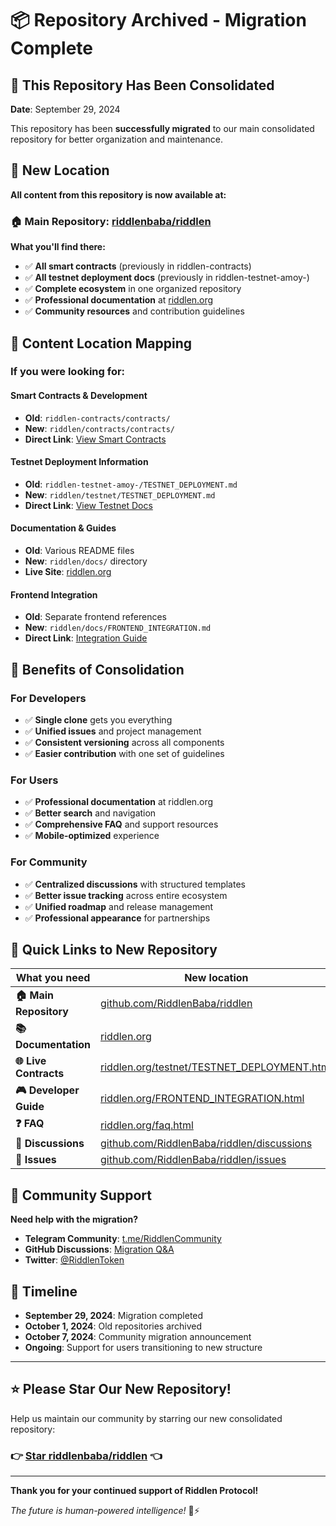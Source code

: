 # 📦 Repository Archived - Migration Complete

## 🔄 This Repository Has Been Consolidated

**Date**: September 29, 2024

This repository has been **successfully migrated** to our main consolidated repository for better organization and maintenance.

## 🎯 New Location

**All content from this repository is now available at:**

### 🏠 **Main Repository: [riddlenbaba/riddlen](https://github.com/RiddlenBaba/riddlen)**

**What you'll find there:**
- ✅ **All smart contracts** (previously in riddlen-contracts)
- ✅ **All testnet deployment docs** (previously in riddlen-testnet-amoy-)
- ✅ **Complete ecosystem** in one organized repository
- ✅ **Professional documentation** at [riddlen.org](https://riddlen.org)
- ✅ **Community resources** and contribution guidelines

## 📂 Content Location Mapping

### **If you were looking for:**

#### **Smart Contracts & Development**
- **Old**: `riddlen-contracts/contracts/`
- **New**: `riddlen/contracts/contracts/`
- **Direct Link**: [View Smart Contracts](https://github.com/RiddlenBaba/riddlen/tree/main/contracts)

#### **Testnet Deployment Information**
- **Old**: `riddlen-testnet-amoy-/TESTNET_DEPLOYMENT.md`
- **New**: `riddlen/testnet/TESTNET_DEPLOYMENT.md`
- **Direct Link**: [View Testnet Docs](https://github.com/RiddlenBaba/riddlen/tree/main/testnet)

#### **Documentation & Guides**
- **Old**: Various README files
- **New**: `riddlen/docs/` directory
- **Live Site**: [riddlen.org](https://riddlen.org)

#### **Frontend Integration**
- **Old**: Separate frontend references
- **New**: `riddlen/docs/FRONTEND_INTEGRATION.md`
- **Direct Link**: [Integration Guide](https://riddlen.org/FRONTEND_INTEGRATION.html)

## 🚀 Benefits of Consolidation

### **For Developers**
- ✅ **Single clone** gets you everything
- ✅ **Unified issues** and project management
- ✅ **Consistent versioning** across all components
- ✅ **Easier contribution** with one set of guidelines

### **For Users**
- ✅ **Professional documentation** at riddlen.org
- ✅ **Better search** and navigation
- ✅ **Comprehensive FAQ** and support resources
- ✅ **Mobile-optimized** experience

### **For Community**
- ✅ **Centralized discussions** with structured templates
- ✅ **Better issue tracking** across entire ecosystem
- ✅ **Unified roadmap** and release management
- ✅ **Professional appearance** for partnerships

## 🔗 Quick Links to New Repository

| What you need | New location |
|---------------|--------------|
| **🏠 Main Repository** | [github.com/RiddlenBaba/riddlen](https://github.com/RiddlenBaba/riddlen) |
| **📚 Documentation** | [riddlen.org](https://riddlen.org) |
| **🌐 Live Contracts** | [riddlen.org/testnet/TESTNET_DEPLOYMENT.html](https://riddlen.org/testnet/TESTNET_DEPLOYMENT.html) |
| **🎮 Developer Guide** | [riddlen.org/FRONTEND_INTEGRATION.html](https://riddlen.org/FRONTEND_INTEGRATION.html) |
| **❓ FAQ** | [riddlen.org/faq.html](https://riddlen.org/faq.html) |
| **💬 Discussions** | [github.com/RiddlenBaba/riddlen/discussions](https://github.com/RiddlenBaba/riddlen/discussions) |
| **🐛 Issues** | [github.com/RiddlenBaba/riddlen/issues](https://github.com/RiddlenBaba/riddlen/issues) |

## 💬 Community Support

**Need help with the migration?**

- **Telegram Community**: [t.me/RiddlenCommunity](https://t.me/RiddlenCommunity)
- **GitHub Discussions**: [Migration Q&A](https://github.com/RiddlenBaba/riddlen/discussions)
- **Twitter**: [@RiddlenToken](https://twitter.com/RiddlenToken)

## 📅 Timeline

- **September 29, 2024**: Migration completed
- **October 1, 2024**: Old repositories archived
- **October 7, 2024**: Community migration announcement
- **Ongoing**: Support for users transitioning to new structure

---

## ⭐ **Please Star Our New Repository!**

Help us maintain our community by starring our new consolidated repository:

### **👉 [Star riddlenbaba/riddlen](https://github.com/RiddlenBaba/riddlen) 👈**

---

**Thank you for your continued support of Riddlen Protocol!**

*The future is human-powered intelligence!* 🧠⚡